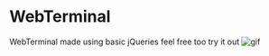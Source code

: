 # WebTerminal
WebTerminal made using basic jQueries feel free too  try it out
![gif](https://github.com/Chiragbachani1608/WebTerminal/assets/107796393/ba52d3e3-e682-40f0-830d-8e84358c4baf)
